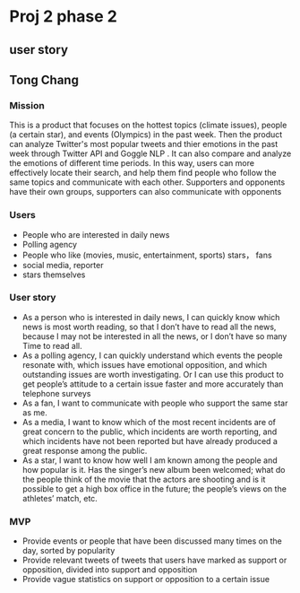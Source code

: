 # Proj 2 phase 2

## user story

## Tong Chang

### Mission

This is a product that focuses on the hottest topics (climate issues), people (a certain star), and events (Olympics) in the past week. Then the product can analyze 
Twitter's most popular tweets and thier emotions in the past week through Twitter API and Goggle NLP . It can also compare and analyze the emotions of different time periods. 
In this way, users can more effectively locate their search, and help them find people who follow the same topics and communicate with each other. 
Supporters and opponents have their own groups, supporters can also communicate with opponents

### Users

* People who are interested in daily news 
* Polling agency
* People who like (movies, music, entertainment, sports) stars， fans
* social media, reporter
* stars themselves

### User story

* As a person who is interested in daily news, I can quickly know which news is most worth reading, so that I don’t have to read all the news, because I may not be interested in all the news, or I don’t have so many Time to read all.
* As a polling agency, I can quickly understand which events the people resonate with, which issues have emotional opposition, and which outstanding issues are worth investigating. Or I can use this product to get people’s attitude to a certain issue faster and more accurately than telephone surveys
* As a fan, I want to communicate with people who support the same star as me.
* As a media, I want to know which of the most recent incidents are of great concern to the public, which incidents are worth reporting, and which incidents have not been reported but have already produced a great response among the public.
* As a star, I want to know how well I am known among the people and how popular is it. Has the singer’s new album been welcomed; what do the people think of the movie that the actors are shooting and is it possible to get a high box office in the future; the people’s views on the athletes’ match, etc.

### MVP

* Provide events or people that have been discussed many times on the day, sorted by popularity
* Provide relevant tweets of tweets that users have marked as support or opposition, divided into support and opposition
* Provide vague statistics on support or opposition to a certain issue
